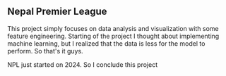 ## Nepal Premier League 
<p>This project simply focuses on data analysis and visualization with some feature engineering.
Starting of the project I thought about implementing machine learning, but I realized that the 
data is less for the model to perform. So that's it guys.</p>

<p>NPL just started on 2024. So I conclude this project </p>